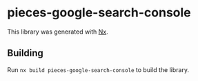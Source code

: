 # pieces-google-search-console

This library was generated with [Nx](https://nx.dev).

## Building

Run `nx build pieces-google-search-console` to build the library.
